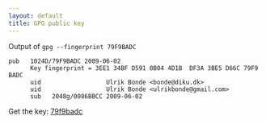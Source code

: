```yaml
---
layout: default
title: GPG public key
---
```


Output of `gpg --fingerprint 79F9BADC`

    pub   1024D/79F9BADC 2009-06-02
          Key fingerprint = 3EE1 34BF D591 0B04 4D1B  DF3A 3BE5 D66C 79F9 BADC
          uid                  Ulrik Bonde <bonde@diku.dk>
          uid                  Ulrik Bonde <ulrikbonde@gmail.com>
          sub   2048g/0086BBCC 2009-06-02

Get the key: [79f9badc](79f9badc.asc)

<!-- vim: set tw=80 ft=mkd sw=4 sts=4 et : -->
